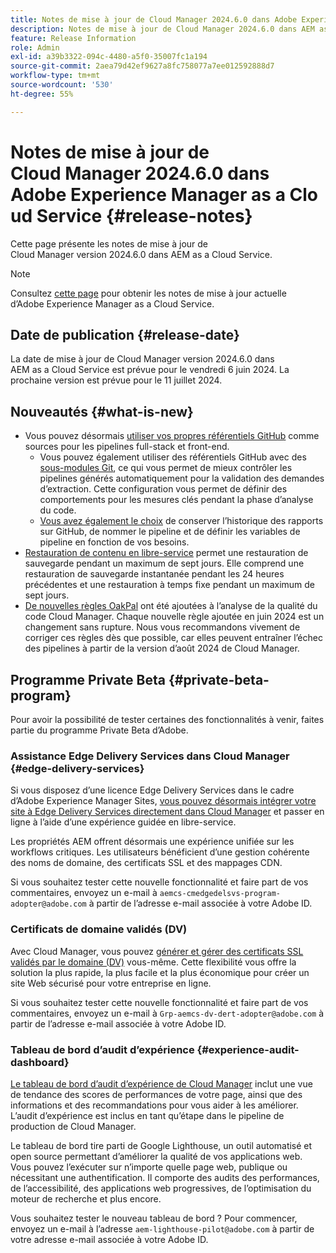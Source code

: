```yaml
---
title: Notes de mise à jour de Cloud Manager 2024.6.0 dans Adobe Experience Manager as a Cloud Service
description: Notes de mise à jour de Cloud Manager 2024.6.0 dans AEM as a Cloud Service.
feature: Release Information
role: Admin
exl-id: a39b3322-094c-4480-a5f0-35007fc1a194
source-git-commit: 2aea79d42ef9627a8fc758077a7ee012592888d7
workflow-type: tm+mt
source-wordcount: '530'
ht-degree: 55%

---
```


# Notes de mise à jour de Cloud Manager 2024.6.0 dans Adobe Experience Manager as a Cloud Service {#release-notes}

Cette page présente les notes de mise à jour de Cloud Manager version 2024.6.0 dans AEM as a Cloud Service.

>[!NOTE]
>
>Consultez [cette page](/help/release-notes/release-notes-cloud/release-notes-current.md) pour obtenir les notes de mise à jour actuelle d’Adobe Experience Manager as a Cloud Service.

## Date de publication {#release-date}

La date de mise à jour de Cloud Manager version 2024.6.0 dans AEM as a Cloud Service est prévue pour le vendredi 6 juin 2024. La prochaine version est prévue pour le 11 juillet 2024.

## Nouveautés {#what-is-new}

* Vous pouvez désormais [utiliser vos propres référentiels GitHub](/help/implementing/cloud-manager/managing-code/private-repositories.md) comme sources pour les pipelines full-stack et front-end.
   * Vous pouvez également utiliser des référentiels GitHub avec des [sous-modules Git](/help/implementing/cloud-manager/managing-code/git-submodules.md), ce qui vous permet de mieux contrôler les pipelines générés automatiquement pour la validation des demandes d’extraction. Cette configuration vous permet de définir des comportements pour les mesures clés pendant la phase d’analyse du code.
   * [Vous avez également le choix](/help/implementing/cloud-manager/managing-code/github-check-config.md) de conserver l’historique des rapports sur GitHub, de nommer le pipeline et de définir les variables de pipeline en fonction de vos besoins.
* [Restauration de contenu en libre-service](/help/operations/restore.md) permet une restauration de sauvegarde pendant un maximum de sept jours. Elle comprend une restauration de sauvegarde instantanée pendant les 24 heures précédentes et une restauration à temps fixe pendant un maximum de sept jours.
* [De nouvelles règles OakPal](/help/implementing/cloud-manager/custom-code-quality-rules.md#oakpal-ui-content-package) ont été ajoutées à l’analyse de la qualité du code Cloud Manager. Chaque nouvelle règle ajoutée en juin 2024 est un changement sans rupture.
Nous vous recommandons vivement de corriger ces règles dès que possible, car elles peuvent entraîner l’échec des pipelines à partir de la version d’août 2024 de Cloud Manager.

## Programme Private Beta {#private-beta-program}

Pour avoir la possibilité de tester certaines des fonctionnalités à venir, faites partie du programme Private Beta d’Adobe.

### Assistance Edge Delivery Services dans Cloud Manager {#edge-delivery-services}

Si vous disposez d’une licence Edge Delivery Services dans le cadre d’Adobe Experience Manager Sites, [vous pouvez désormais intégrer votre site à Edge Delivery Services directement dans Cloud Manager](/help/implementing/cloud-manager/edge-delivery/introduction-to-edge-delivery-services.md) et passer en ligne à l’aide d’une expérience guidée en libre-service.

Les propriétés AEM offrent désormais une expérience unifiée sur les workflows critiques. Les utilisateurs bénéficient d’une gestion cohérente des noms de domaine, des certificats SSL et des mappages CDN.

Si vous souhaitez tester cette nouvelle fonctionnalité et faire part de vos commentaires, envoyez un e-mail à `aemcs-cmedgedelsvs-program-adopter@adobe.com` à partir de l’adresse e-mail associée à votre Adobe ID.

### Certificats de domaine validés (DV)

Avec Cloud Manager, vous pouvez [générer et gérer des certificats SSL validés par le domaine (DV)](/help/implementing/cloud-manager/managing-ssl-certifications/add-ssl-certificate.md) vous-même. Cette flexibilité vous offre la solution la plus rapide, la plus facile et la plus économique pour créer un site Web sécurisé pour votre entreprise en ligne.

Si vous souhaitez tester cette nouvelle fonctionnalité et faire part de vos commentaires, envoyez un e-mail à `Grp-aemcs-dv-dert-adopter@adobe.com` à partir de l’adresse e-mail associée à votre Adobe ID.

### Tableau de bord d’audit d’expérience {#experience-audit-dashboard}

[Le tableau de bord d’audit d’expérience de Cloud Manager](/help/implementing/cloud-manager/reports/report-experience-audit.md) inclut une vue de tendance des scores de performances de votre page, ainsi que des informations et des recommandations pour vous aider à les améliorer. L’audit d’expérience est inclus en tant qu’étape dans le pipeline de production de Cloud Manager.

Le tableau de bord tire parti de Google Lighthouse, un outil automatisé et open source permettant d’améliorer la qualité de vos applications web. Vous pouvez l’exécuter sur n’importe quelle page web, publique ou nécessitant une authentification. Il comporte des audits des performances, de l’accessibilité, des applications web progressives, de l’optimisation du moteur de recherche et plus encore.

Vous souhaitez tester le nouveau tableau de bord ? Pour commencer, envoyez un e-mail à l’adresse `aem-lighthouse-pilot@adobe.com` à partir de votre adresse e-mail associée à votre Adobe ID.
